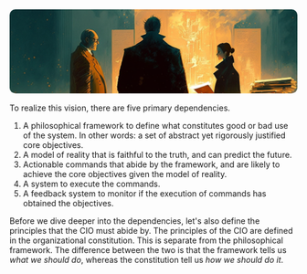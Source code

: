 <style>

    .md-typeset h1,
    .md-content__button {

        display: none;

    }

</style>

<img src="../../../assets/page.introduction.png" style="clip-path: inset(64px 0px 64px 0px round 10px); margin: -64px 0px -64px 0px; ">

To realize this vision, there are five primary dependencies.

1. A philosophical framework to define what constitutes good or bad use of the system. In other words: a set of abstract yet rigorously justified core objectives.
2. A model of reality that is faithful to the truth, and can predict the future.
3. Actionable commands that abide by the framework, and are likely to achieve the core objectives given the model of reality.
4. A system to execute the commands.
5. A feedback system to monitor if the execution of commands has obtained the objectives.

Before we dive deeper into the dependencies, let's also define the principles that the CIO must abide by. The principles of the CIO are defined in the organizational constitution. This is separate from the philosophical framework. The difference between the two is that the framework tells us *what we should do*, whereas the constitution tell us *how we should do it*.
